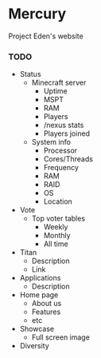 # Mercury

Project Eden's website

### TODO

- Status
	- Minecraft server
		- Uptime
		- MSPT
		- RAM
		- Players
		- /nexus stats
		- Players joined
	- System info
		- Processor
		- Cores/Threads
		- Frequency
		- RAM
		- RAID
		- OS
		- Location
- Vote
	- Top voter tables
		- Weekly
		- Monthly
		- All time
- Titan
	- Description
	- Link
- Applications
	- Description
- Home page
	- About us
	- Features
	- etc
- Showcase
	- Full screen image
- Diversity
